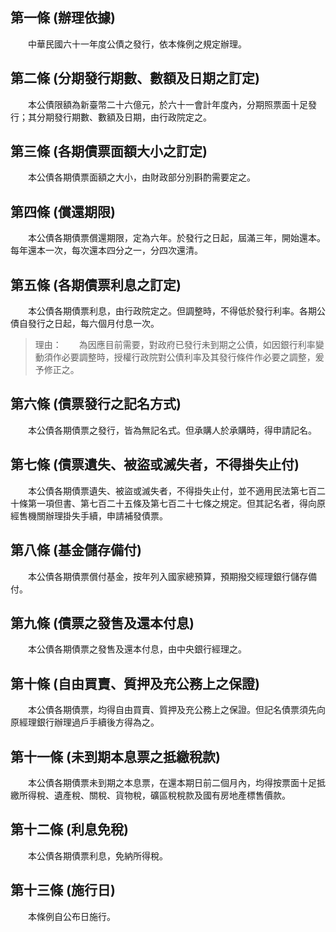 第一條 (辦理依據)
-----------------
　　中華民國六十一年度公債之發行，依本條例之規定辦理。  


第二條 (分期發行期數、數額及日期之訂定)
---------------------------------------
　　本公債限額為新臺幣二十六億元，於六十一會計年度內，分期照票面十足發行；其分期發行期數、數額及日期，由行政院定之。  


第三條 (各期債票面額大小之訂定)
-------------------------------
　　本公債各期債票面額之大小，由財政部分別斟酌需要定之。  


第四條 (償還期限)
-----------------
　　本公債各期債票償還期限，定為六年。於發行之日起，屆滿三年，開始還本。每年還本一次，每次還本四分之一，分四次還清。  


第五條 (各期債票利息之訂定)
---------------------------
　　本公債各期債票利息，由行政院定之。但調整時，不得低於發行利率。各期公債自發行之日起，每六個月付息一次。  
> 理由：　　為因應目前需要，對政府已發行未到期之公債，如因銀行利率變動須作必要調整時，授權行政院對公債利率及其發行條件作必要之調整，爰予修正之。



第六條 (債票發行之記名方式)
---------------------------
　　本公債各期債票之發行，皆為無記名式。但承購人於承購時，得申請記名。  


第七條 (債票遺失、被盜或滅失者，不得掛失止付)
---------------------------------------------
　　本公債各期債票遺失、被盜或滅失者，不得掛失止付，並不適用民法第七百二十條第一項但書、第七百二十五條及第七百二十七條之規定。但其記名者，得向原經售機關辦理掛失手續，申請補發債票。  


第八條 (基金儲存備付)
---------------------
　　本公債各期債票償付基金，按年列入國家總預算，預期撥交經理銀行儲存備付。  


第九條 (債票之發售及還本付息)
-----------------------------
　　本公債各期債票之發售及還本付息，由中央銀行經理之。  


第十條 (自由買賣、質押及充公務上之保證)
---------------------------------------
　　本公債各期債票，均得自由買賣、質押及充公務上之保證。但記名債票須先向原經理銀行辦理過戶手續後方得為之。  


第十一條 (未到期本息票之抵繳稅款)
---------------------------------
　　本公債各期債票未到期之本息票，在還本期日前二個月內，均得按票面十足抵繳所得稅、遺產稅、關稅、貨物稅，礦區稅稅款及國有房地產標售價款。  


第十二條 (利息免稅)
-------------------
　　本公債各期債票利息，免納所得稅。  


第十三條 (施行日)
-----------------
　　本條例自公布日施行。